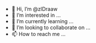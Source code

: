 - 👋 Hi, I’m @zlDraaw
- 👀 I’m interested in ...
- 🌱 I’m currently learning ...
- 💞️ I’m looking to collaborate on ...
- 📫 How to reach me ...

<!---
zlDraaw/zlDraaw is a ✨ special ✨ repository because its `README.md` (this file) appears on your GitHub profile.
You can click the Preview link to take a look at your changes.
--->
